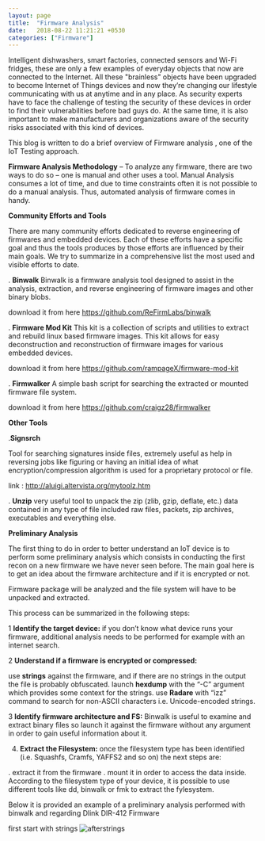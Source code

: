 ```yaml
---
layout: page
title:  "Firmware Analysis"
date:   2018-08-22 11:21:21 +0530
categories: ["Firmware"]
---
```

Intelligent dishwashers, smart factories, connected sensors and Wi-Fi fridges, these are only a few examples of everyday objects that now are connected to the Internet.
All these "brainless" objects have been upgraded to become Internet of Things devices and now they’re changing our lifestyle communicating with us at anytime and in any place.
As security experts have to face the challenge of testing the security of these devices in order to find their vulnerabilities before bad guys do.
At the same time, it is also important to make manufacturers and organizations aware of the security risks associated with this kind of devices.

This blog is written to do a brief overview of Firmware analysis , one of the IoT Testing approach.

**Firmware Analysis Methodology** – To analyze any firmware, there are two ways to do so – one is manual and other uses a tool. Manual Analysis consumes a lot of time, and due to time constraints often it is not possible to do a manual analysis. Thus, automated analysis of firmware comes in handy.

**Community Efforts and Tools**

There are many community efforts dedicated to reverse engineering of firmwares and embedded devices. Each of these efforts have a specific goal and thus the tools produces by those efforts are influenced by their main goals. We try to summarize in a comprehensive list the most used and visible efforts to date.

. **Binwalk**
Binwalk is a firmware analysis tool designed to assist in the analysis, extraction, and reverse engineering of firmware images and other binary blobs.

download it from here https://github.com/ReFirmLabs/binwalk

. **Firmware Mod Kit**
This kit is a collection of scripts and utilities to extract and rebuild linux based firmware images. This kit allows for easy deconstruction and reconstruction of firmware images for various embedded devices.

download it from here https://github.com/rampageX/firmware-mod-kit

. **Firmwalker** 
A simple bash script for searching the extracted or mounted firmware file system.

download it from here https://github.com/craigz28/firmwalker

**Other Tools**

.**Signsrch**

Tool for searching signatures inside files, extremely useful as help in reversing jobs like figuring or having an initial idea of what encryption/compression algorithm is used for a proprietary protocol or file.

link : http://aluigi.altervista.org/mytoolz.htm

. **Unzip**
very useful tool to unpack the zip (zlib, gzip, deflate, etc.) data contained in any type of file included raw files, packets, zip archives, executables and everything else.


**Preliminary Analysis**

The first thing to do in order to better understand an IoT device is to perform some preliminary analysis which consists in conducting the first recon on a new firmware we have never seen before.
The main goal here is to get an idea about the firmware architecture and if it is encrypted or not.

Firmware package will be analyzed and the file system will have to be unpacked and extracted.

This process can be summarized in the following steps:

1 **Identify the target device:** if you don’t know what device runs your firmware, additional analysis needs to be performed for example with an internet search.

2 **Understand if a firmware is encrypted or compressed:**

use **strings** against the firmware, and if there are no strings in the output the file is probably obfuscated. 
launch **hexdump** with the “-C” argument which provides some context for the strings. 
use **Radare** with “izz” command to search for non-ASCII characters i.e. Unicode-encoded strings.

3 **Identify firmware architecture and FS:** Binwalk is useful to examine and extract binary files so launch it against the firmware without any argument in order to gain useful information about it.

4. **Extract the Filesystem:** once the filesystem type has been identified (i.e. Squashfs, Cramfs, YAFFS2 and so on) the next steps are:

. extract it from the firmware 
. mount it in order to access the data inside. According to the filesystem type of your device, it is possible to use different tools like dd, binwalk or fmk to extract the fylesystem.

Below it is provided an example of a preliminary analysis performed with binwalk and regarding Dlink DIR-412 Firmware

first start with strings 
![afterstrings](/assets/afterstrings.png)



